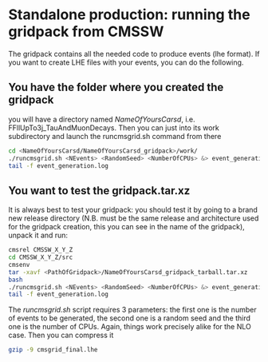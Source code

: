 # Standalone production: running the gridpack from CMSSW

<par>
The gridpack contains all the needed code to produce events (lhe format). 
If you want to create LHE files with your events, you can do the following. 
</par>

## You have the folder where you created the gridpack

<par>
you will have a directory named <i>NameOfYoursCarsd</i>, i.e. FFllUpTo3j_TauAndMuonDecays. Then you can just into its 
work subdirectory and launch the runcmsgrid.sh command from there
</par>

```bash
cd <NameOfYoursCarsd/NameOfYoursCarsd_gridpack>/work/
./runcmsgrid.sh <NEvents> <RandomSeed> <NumberOfCPUs> &> event_generation.log &
tail -f event_generation.log
```
## You want to test the gridpack.tar.xz
<par>
It is always best to test your gridpack: you should test it by going to a brand new release directory 
(N.B. must be the same release and architecture used for the gridpack creation, this you can see in the name of the gridpack), 
unpack it and run:
</par>

```bash
cmsrel CMSSW_X_Y_Z 
cd CMSSW_X_Y_Z/src
cmsenv
tar -xavf <PathOfGridpack>/NameOfYoursCarsd_gridpack_tarball.tar.xz
bash
./runcmsgrid.sh <NEvents> <RandomSeed> <NumberOfCPUs> &> event_generation.log &
tail -f event_generation.log

```
<par>
The <i>runcmsgrid.sh</i> script requires 3 parameters: the first one is the number of events to be generated, 
the second one is a random seed and the third one is the number of CPUs. 
Again, things work precisely alike for the NLO case.
</par>

<par>
Then you can compress it
</par>

```bash
gzip -9 cmsgrid_final.lhe
```
